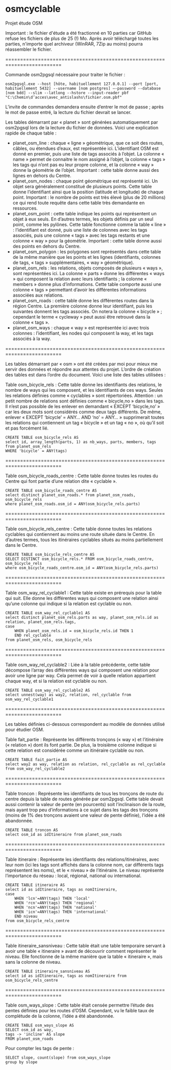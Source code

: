 # osmcyclable
Projet étude OSM

Important : le fichier d'étude a été fractionné en 10 parties car GitHub refuse les fichiers de plus de 25 (!) Mo. Après avoir téléchargé toutes les parties, n'importe quel archiveur (WinRAR, 7Zip au moins) pourra réassembler le fichier. 

=========================================================================

Commande osm2pgsql nécessaire pour traiter le fichier :

```
osm2pgsql.exe --host [hôte, habituellement 127.0.0.1] --port [port, habituellement 5432] --username [nom postgres] –-password --database [nom bdd] --slim --latlong --hstore --input-reader pbf "C:\Chemin\d’acces\avec_antislashs\fichier.osm.pbf"
```

L’invite de commandes demandera ensuite d’entrer le mot de passe ; après le mot de passe entré, la lecture du fichier devrait se lancer.

Les tables démarrant par « planet » sont générées automatiquement par osm2pgsql lors de la lecture du fichier de données. Voici une explication rapide de chaque table :
-	planet_osm_line : chaque « ligne » géométrique, que ce soit des routes, câbles, ou étendues d’eaux, est représentée ici. L’identifiant OSM est donné en premier, puis une liste de tags associés à l’objet. La colonne « name » permet de connaitre le nom assigné à l’objet, la colonne « tags » les tags qui n’ont pas eu leur propre colonne, et la colonne « way » donne la géométrie de l’objet. Important : cette table donne aussi des lignes en dehors du Centre.
-	planet_osm_nodes : chaque point géométrique est représenté ici. Un objet sera généralement constitué de plusieurs points. Cette table donne l’identifiant ainsi que la position (latitude et longitude) de chaque point. Important : le nombre de points est très élevé (plus de 20 millions) ce qui rend toute requête dans cette table très demandante en ressources.
-	planet_osm_point : cette table indique les points qui représentent un objet à eux seuls. En d’autres termes, les objets définis par un seul point, comme les pylônes. Cette table fonctionne comme la table « line » : l’identifiant est donné, puis une liste de colonnes avec les tags associés, puis une colonne « tags » avec les tags restants et une colonne « way » pour la géométrie. Important : cette table donne aussi des points en dehors du Centre.
-	planet_osm_polygon : les polygones sont représentés dans cette table de la même manière que les points et les lignes (identifiants, colonnes de tags, « tags » supplémentaires, « way » géométrique).
-	planet_osm_rels : les relations, objets composés de plusieurs « ways », sont représentées ici. La colonne « parts » donne les différentes « ways » qui composent la relation avec leurs identifiants ; la colonne « members » donne plus d’informations. Cette table comporte aussi une colonne « tags » permettant d’avoir les différentes informations associées aux relations.
-	planet_osm_roads : cette table donne les différentes routes dans la région Centre. La première colonne donne leur identifiant, puis les suivantes donnent les tags associés. On notera la colonne « bicycle » ; cependant le terme « cycleway » peut aussi être retrouvé dans la colonne « tags ». 
-	planet_osm_ways : chaque « way » est représentée ici avec trois colonnes : l’identifiant, les nodes qui composent la way, et les tags associés à la way.

=========================================================================

Les tables démarrant par « osm » ont été créées par moi pour mieux me servir des données et répondre aux attentes du projet. L’ordre de création des tables est dans l’ordre du document.
Voici une liste des tables utilisées :

Table osm_bicycle_rels :
Cette table donne les identifiants des relations, le nombre de ways qui les composent, et les identifiants de ces ways. Seules les relations définies comme « cyclables » sont répertoriées.
Attention : un petit nombre de relations sont définies comme « bicycle,no » dans les tags. Il n’est pas possible de les enlever en demandant « EXCEPT ‘bicycle,no’ » car les deux mots sont considérés comme deux tags différents. De même, enlever « EXCEPT ‘bicycle’ = ANY… AND ‘no’ = ANY… » supprimerait toutes les relations qui contiennent un tag « bicycle » et un tag « no », où qu’il soit et pas forcément lié.

```
CREATE TABLE osm_bicycle_rels AS
select id, array_length(parts, 1) as nb_ways, parts, members, tags from planet_osm_rels
WHERE 'bicycle' = ANY(tags)
```

=========================================================================

Table osm_bicycle_roads_centre : 
Cette table donne toutes les routes du Centre qui font partie d’une relation dite « cyclable ». 

```
CREATE TABLE osm_bicycle_roads_centre AS
select distinct planet_osm_roads.* from planet_osm_roads, osm_bicycle_rels
where planet_osm_roads.osm_id = ANY(osm_bicycle_rels.parts)
```

=========================================================================

Table osm_bicycle_rels_centre :
Cette table donne toutes les relations cyclables qui contiennent au moins une route située dans le Centre. En d’autres termes, tous les itinéraires cyclables situés au moins partiellement dans le Centre.

```
CREATE TABLE osm_bicycle_rels_centre AS
SELECT DISTINCT osm_bicycle_rels.* FROM osm_bicycle_roads_centre, osm_bicycle_rels
where osm_bicycle_roads_centre.osm_id = ANY(osm_bicycle_rels.parts)
```

=========================================================================

Table osm_way_rel_cyclable1 :
Cette table existe en prérequis pour la table qui suit. Elle donne les différentes ways qui composent une relation ainsi qu’une colonne qui indique si la relation est cyclable ou non.

```
CREATE TABLE osm_way_rel_cyclable1 AS
select distinct planet_osm_rels.parts as way, planet_osm_rels.id as relation, planet_osm_rels.tags, 
case
	WHEN planet_osm_rels.id = osm_bicycle_rels.id THEN 1
	END rel_cyclable
from planet_osm_rels, osm_bicycle_rels
```

=========================================================================

Table osm_way_rel_cyclable2 :
Liée à la table précédente, cette table décompose l’array des différentes ways qui composent une relation pour avoir une ligne par way. Cela permet de voir à quelle relation appartient chaque way, et si la relation est cyclable ou non.

```
CREATE TABLE osm_way_rel_cyclable2 AS
select unnest(way) as way2, relation, rel_cyclable from osm_way_rel_cyclable1 
```

=========================================================================

Les tables définies ci-dessous correspondent au modèle de données utilisé pour étudier OSM.

Table fait_partie :
Représente les différents tronçons (« way ») et l’itinéraire (« relation ») dont ils font partie. De plus, la troisième colonne indique si cette relation est considérée comme un itinéraire cyclable ou non.

```
CREATE TABLE fait_partie AS
select way2 as way, relation as relation, rel_cyclable as rel_cyclable from osm_way_rel_cyclable2
```

=========================================================================

Table troncon : 
Représente les identifiants de tous les tronçons de route du centre depuis la table de routes générée par osm2pgsql. Cette table devait aussi contenir la valeur de pente (en pourcents) soit l’inclinaison de la route, mais ayant trop peu d’informations à ce sujet dans les tags des tronçons (moins de 1% des tronçons avaient une valeur de pente définie), l’idée a été abandonnée.

```
CREATE TABLE troncon AS
select osm_id as idItineraire from planet_osm_roads
```

=========================================================================

Table itineraire : 
Représente les identifiants des relations/itinéraires, avec leur nom (ici les tags sont affichés dans la colonne nom, car différents tags représentent les noms), et le « niveau » de l’itinéraire. Le niveau représente l’importance du réseau : local, régional, national ou international.

```
CREATE TABLE itineraire AS
select id as idItineraire, tags as nomItineraire, 
case
	WHEN 'lcn'=ANY(tags) THEN 'local'
	WHEN 'rcn'=ANY(tags) THEN 'regional'
	WHEN 'ncn'=ANY(tags) THEN 'national'
	WHEN 'icn'=ANY(tags) THEN 'international'
	END niveau
from osm_bicycle_rels_centre
```

=========================================================================

Table itineraire_sansniveau :
Cette table était une table temporaire servant à avoir une table « itineraire » avant de découvrir comment représenter le niveau. Elle fonctionne de la même manière que la table « itineraire », mais sans la colonne de niveau.

```
CREATE TABLE itineraire_sansniveau AS
select id as idItineraire, tags as nomItineraire from osm_bicycle_rels_centre
```

=========================================================================

Table osm_ways_slope : 
Cette table était censée permettre l’étude des pentes définies pour les routes d’OSM. Cependant, vu le faible taux de complétude de la colonne, l’idée a été abandonnée.

```
CREATE TABLE osm_ways_slope AS
SELECT osm_id as way,
tags -> 'incline' AS slope
FROM planet_osm_roads
```

Pour compter les tags de pente :

```
SELECT slope, count(slope) from osm_ways_slope
group by slope
```
